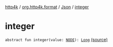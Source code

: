 [http4k](../../index.md) / [org.http4k.format](../index.md) / [Json](index.md) / [integer](./integer.md)

# integer

`abstract fun integer(value: `[`NODE`](index.md#NODE)`): `[`Long`](https://kotlinlang.org/api/latest/jvm/stdlib/kotlin/-long/index.html) [(source)](https://github.com/http4k/http4k/blob/master/http4k-core/src/main/kotlin/org/http4k/format/Json.kt#L42)